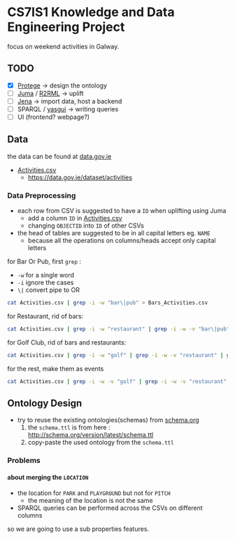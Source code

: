 # CS7IS1 Knowledge and Data Engineering Project

focus on weekend activities in Galway.

## TODO

- [x] [Protege](https://protege.stanford.edu/) -> design the ontology
- [ ] [Juma](http://juma.adaptcentre.ie/juma-editor/) / [R2RML](https://www.w3.org/TR/r2rml/) -> uplift
- [ ] [Jena](https://jena.apache.org/index.html) -> import data, host a backend
- [ ] SPARQL / [yasgui](https://yasgui.org/) -> writing queries
- [ ] UI (frontend? webpage?)

## Data

the data can be found at [data.gov.ie](https://data.gov.ie)

- [Activities.csv](./csv/Activities.csv)
  - https://data.gov.ie/dataset/activities

### Data Preprocessing

- each row from CSV is suggested to have a `ID` when uplifting using Juma
  - add a column `ID` in [Activities.csv](./csv/Activities.csv)
  - changing `OBJECTID` into `ID` of other CSVs
- the head of tables are suggested to be in all capital letters eg. `NAME`
  - because all the operations on columns/heads accept only capital letters

for Bar Or Pub, first `grep` :

- `-w` for a single word
- `-i` ignore the cases
- `\|` convert pipe to OR

```sh
cat Activities.csv | grep -i -w "bar\|pub" > Bars_Activities.csv
```

for Restaurant, rid of bars:

```sh
cat Activities.csv | grep -i -w "restaurant" | grep -i -w -v "bar\|pub" > Restaurant_Activities.csv
```

for Golf Club, rid of bars and restaurants:

```sh
cat Activities.csv | grep -i -w "golf" | grep -i -w -v "restaurant" | grep -i -w -v "bar\|pub" > Golf_Activities.csv
```

for the rest, make them as events

```sh
cat Activities.csv | grep -i -w -v "golf" | grep -i -w -v "restaurant" | grep -i -w -v "bar\|pub" > Other_Activities.csv
```

## Ontology Design

- try to reuse the existing ontologies(schemas) from [schema.org](https://schema.org/docs/developers.html)
  1. the `schema.ttl` is from here : http://schema.org/version/latest/schema.ttl
  2. copy-paste the used ontology from the `schema.ttl`

### Problems

#### about merging the `LOCATION`

- the location for `PARK` and `PLAYGROUND` but not for `PITCH`
  - the meaning of the location is not the same
- SPARQL queries can be performed across the CSVs on different columns

so we are going to use a sub properties features.
